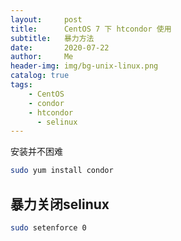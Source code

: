 ```yaml
---
layout:     post
title:      CentOS 7 下 htcondor 使用
subtitle:   暴力方法
date:       2020-07-22
author:     Me
header-img: img/bg-unix-linux.png
catalog: true
tags:
    - CentOS
    - condor
    - htcondor
	  - selinux
---
```


安装并不困难

```bash
sudo yum install condor
```



## 暴力关闭selinux

```sh
sudo setenforce 0
```

